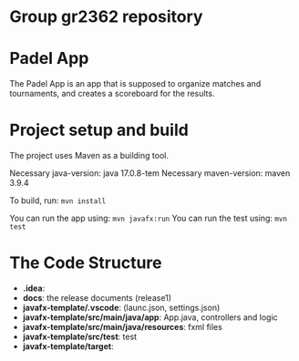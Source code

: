 # Group gr2362 repository 
 
# Padel App
The Padel App is an app that is supposed to organize matches and tournaments, and creates a scoreboard for the results.

# Project setup and build
The project uses Maven as a building tool.

Necessary java-version: java 17.0.8-tem
Necessary maven-version: maven 3.9.4

To build, run: `mvn install`

You can run the app using: `mvn javafx:run`
You can run the test using: `mvn test`

# The Code Structure
* **.idea**: 
* **docs**: the release documents (release1)
* **javafx-template/.vscode**: (launc.json, settings.json)
* **javafx-template/src/main/java/app**: App.java, controllers and logic
* **javafx-template/src/main/java/resources**: fxml files
* **javafx-template/src/test**: test
* **javafx-template/target**: 


